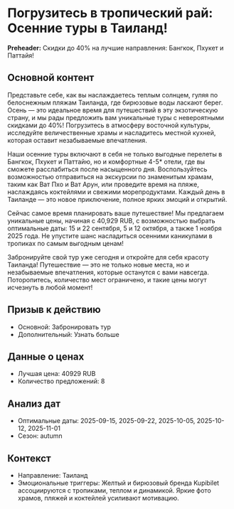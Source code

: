 # Погрузитесь в тропический рай: Осенние туры в Таиланд!

**Preheader:** Скидки до 40% на лучшие направления: Бангкок, Пхукет и Паттайя!

## Основной контент

Представьте себе, как вы наслаждаетесь теплым солнцем, гуляя по белоснежным пляжам Таиланда, где бирюзовые воды ласкают берег. Осень — это идеальное время для путешествий в эту экзотическую страну, и мы рады предложить вам уникальные туры с невероятными скидками до 40%! Погрузитесь в атмосферу восточной культуры, исследуйте величественные храмы и насладитесь местной кухней, которая оставит незабываемые впечатления.

Наши осенние туры включают в себя не только выгодные перелеты в Бангкок, Пхукет и Паттайю, но и комфортные 4-5* отели, где вы сможете расслабиться после насыщенного дня. Воспользуйтесь возможностью отправиться на экскурсии по знаменитым храмам, таким как Ват Пхо и Ват Арун, или проведите время на пляже, наслаждаясь коктейлями и свежими морепродуктами. Каждый день в Таиланде — это новое приключение, полное ярких эмоций и открытий.

Сейчас самое время планировать ваше путешествие! Мы предлагаем уникальные цены, начиная с 40,929 RUB, с возможностью выбрать оптимальные даты: 15 и 22 сентября, 5 и 12 октября, а также 1 ноября 2025 года. Не упустите шанс насладиться осенними каникулами в тропиках по самым выгодным ценам!

Забронируйте свой тур уже сегодня и откройте для себя красоту Таиланда! Путешествие — это не только новые места, но и незабываемые впечатления, которые останутся с вами навсегда. Поторопитесь, количество мест ограничено, и такие цены могут исчезнуть в любой момент!

## Призыв к действию

- Основной: Забронировать тур
- Дополнительный: Узнать больше

## Данные о ценах

- Лучшая цена: 40929 RUB
- Количество предложений: 8

## Анализ дат

- Оптимальные даты: 2025-09-15, 2025-09-22, 2025-10-05, 2025-10-12, 2025-11-01
- Сезон: autumn

## Контекст

- Направление: Таиланд
- Эмоциональные триггеры: Желтый и бирюзовый бренда Kupibilet ассоциируются с тропиками, теплом и динамикой. Яркие фото храмов, пляжей и коктейлей усиливают мотивацию.
